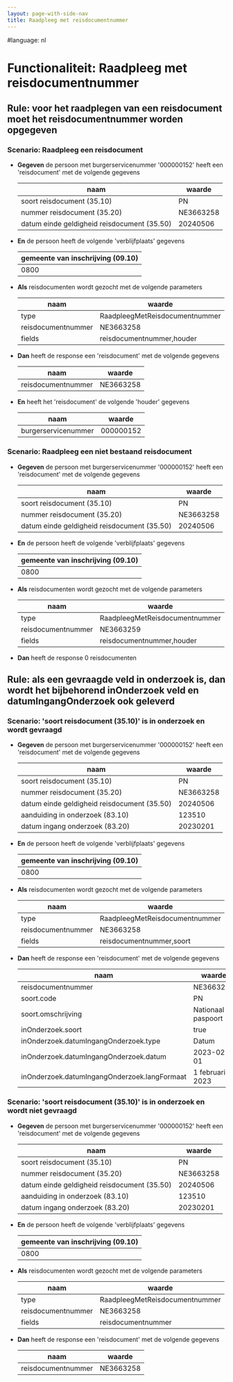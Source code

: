 ```yaml
---
layout: page-with-side-nav
title: Raadpleeg met reisdocumentnummer
---
```

#language: nl  


# Functionaliteit: Raadpleeg met reisdocumentnummer


## Rule: voor het raadplegen van een reisdocument moet het reisdocumentnummer worden opgegeven


### Scenario: Raadpleeg een reisdocument

* __Gegeven__ de persoon met burgerservicenummer '000000152' heeft een 'reisdocument' met de volgende gegevens

  | naam                                        | waarde    |
  |---------------------------------------------|-----------|
  | soort reisdocument (35.10)                  | PN        |
  | nummer reisdocument (35.20)                 | NE3663258 |
  | datum einde geldigheid reisdocument (35.50) | 20240506  |
* __En__ de persoon heeft de volgende 'verblijfplaats' gegevens

  | gemeente van inschrijving (09.10) |
  |-----------------------------------|
  | 0800                              |
* __Als__ reisdocumenten wordt gezocht met de volgende parameters

  | naam               | waarde                         |
  |--------------------|--------------------------------|
  | type               | RaadpleegMetReisdocumentnummer |
  | reisdocumentnummer | NE3663258                      |
  | fields             | reisdocumentnummer,houder      |
* __Dan__ heeft de response een 'reisdocument' met de volgende gegevens

  | naam               | waarde    |
  |--------------------|-----------|
  | reisdocumentnummer | NE3663258 |
* __En__ heeft het 'reisdocument' de volgende 'houder' gegevens

  | naam                | waarde    |
  |---------------------|-----------|
  | burgerservicenummer | 000000152 |

### Scenario: Raadpleeg een niet bestaand reisdocument

* __Gegeven__ de persoon met burgerservicenummer '000000152' heeft een 'reisdocument' met de volgende gegevens

  | naam                                        | waarde    |
  |---------------------------------------------|-----------|
  | soort reisdocument (35.10)                  | PN        |
  | nummer reisdocument (35.20)                 | NE3663258 |
  | datum einde geldigheid reisdocument (35.50) | 20240506  |
* __En__ de persoon heeft de volgende 'verblijfplaats' gegevens

  | gemeente van inschrijving (09.10) |
  |-----------------------------------|
  | 0800                              |
* __Als__ reisdocumenten wordt gezocht met de volgende parameters

  | naam               | waarde                         |
  |--------------------|--------------------------------|
  | type               | RaadpleegMetReisdocumentnummer |
  | reisdocumentnummer | NE3663259                      |
  | fields             | reisdocumentnummer,houder      |
* __Dan__ heeft de response 0 reisdocumenten

## Rule: als een gevraagde veld in onderzoek is, dan wordt het bijbehorend inOnderzoek veld en datumIngangOnderzoek ook geleverd


### Scenario: 'soort reisdocument (35.10)' is in onderzoek en wordt gevraagd

* __Gegeven__ de persoon met burgerservicenummer '000000152' heeft een 'reisdocument' met de volgende gegevens

  | naam                                        | waarde    |
  |---------------------------------------------|-----------|
  | soort reisdocument (35.10)                  | PN        |
  | nummer reisdocument (35.20)                 | NE3663258 |
  | datum einde geldigheid reisdocument (35.50) | 20240506  |
  | aanduiding in onderzoek (83.10)             | 123510    |
  | datum ingang onderzoek (83.20)              | 20230201  |
* __En__ de persoon heeft de volgende 'verblijfplaats' gegevens

  | gemeente van inschrijving (09.10) |
  |-----------------------------------|
  | 0800                              |
* __Als__ reisdocumenten wordt gezocht met de volgende parameters

  | naam               | waarde                         |
  |--------------------|--------------------------------|
  | type               | RaadpleegMetReisdocumentnummer |
  | reisdocumentnummer | NE3663258                      |
  | fields             | reisdocumentnummer,soort       |
* __Dan__ heeft de response een 'reisdocument' met de volgende gegevens

  | naam                                         | waarde             |
  |----------------------------------------------|--------------------|
  | reisdocumentnummer                           | NE3663258          |
  | soort.code                                   | PN                 |
  | soort.omschrijving                           | Nationaal paspoort |
  | inOnderzoek.soort                            | true               |
  | inOnderzoek.datumIngangOnderzoek.type        | Datum              |
  | inOnderzoek.datumIngangOnderzoek.datum       | 2023-02-01         |
  | inOnderzoek.datumIngangOnderzoek.langFormaat | 1 februari 2023    |

### Scenario: 'soort reisdocument (35.10)' is in onderzoek en wordt niet gevraagd

* __Gegeven__ de persoon met burgerservicenummer '000000152' heeft een 'reisdocument' met de volgende gegevens

  | naam                                        | waarde    |
  |---------------------------------------------|-----------|
  | soort reisdocument (35.10)                  | PN        |
  | nummer reisdocument (35.20)                 | NE3663258 |
  | datum einde geldigheid reisdocument (35.50) | 20240506  |
  | aanduiding in onderzoek (83.10)             | 123510    |
  | datum ingang onderzoek (83.20)              | 20230201  |
* __En__ de persoon heeft de volgende 'verblijfplaats' gegevens

  | gemeente van inschrijving (09.10) |
  |-----------------------------------|
  | 0800                              |
* __Als__ reisdocumenten wordt gezocht met de volgende parameters

  | naam               | waarde                         |
  |--------------------|--------------------------------|
  | type               | RaadpleegMetReisdocumentnummer |
  | reisdocumentnummer | NE3663258                      |
  | fields             | reisdocumentnummer             |
* __Dan__ heeft de response een 'reisdocument' met de volgende gegevens

  | naam               | waarde    |
  |--------------------|-----------|
  | reisdocumentnummer | NE3663258 |

